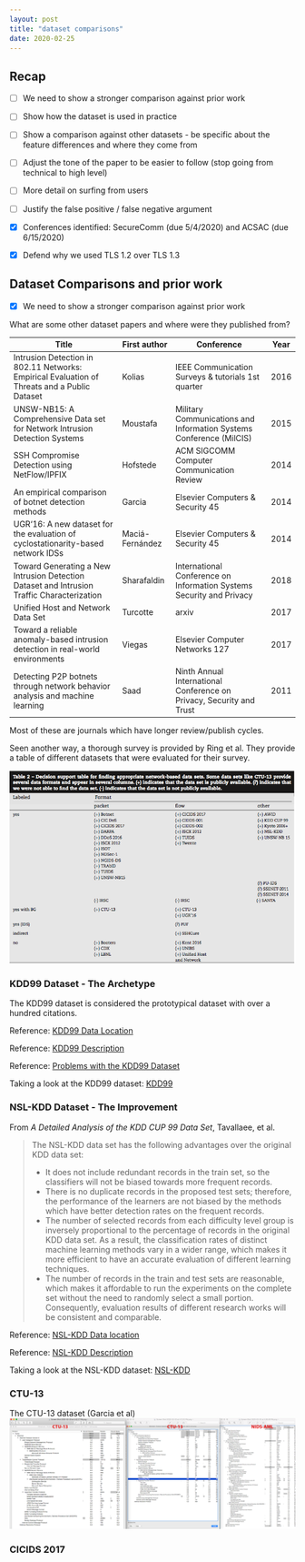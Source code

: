 ```yaml
---
layout: post
title: "dataset comparisons"
date: 2020-02-25
---
```


Recap
---------
- [ ] We need to show a stronger comparison against prior work
- [ ] Show how the dataset is used in practice
- [ ] Show a comparison against other datasets - be specific about the feature differences and where they come from 
- [ ] Adjust the tone of the paper to be easier to follow (stop going from technical to high level)
- [ ] More detail on surfing from users 
- [ ] Justify the false positive / false negative argument 
- [x] Conferences identified: SecureComm (due 5/4/2020) and ACSAC (due 6/15/2020)
- [x] Defend why we used TLS 1.2 over TLS 1.3



## Dataset Comparisons and prior work
- [x] We need to show a stronger comparison against prior work

What are some other dataset papers and where were they published from?

Title                  | First author | Conference                       | Year 
-----------------------|--------------|----------------------------------|--------
Intrusion Detection in 802.11 Networks: Empirical Evaluation of Threats and a Public Dataset | Kolias | IEEE Communication Surveys & tutorials 1st quarter | 2016
UNSW-NB15: A Comprehensive Data set for Network Intrusion Detection Systems | Moustafa | Military Communications and Information Systems Conference (MilCIS) | 2015
SSH Compromise Detection using NetFlow/IPFIX | Hofstede | ACM SIGCOMM Computer Communication Review | 2014
An empirical comparison of botnet detection methods | Garcia | Elsevier Computers & Security 45 | 2014
UGR‘16: A new dataset for the evaluation of cyclostationarity-based network IDSs | Maciá-Fernández | Elsevier Computers & Security 45 | 2014
Toward Generating a New Intrusion Detection Dataset and Intrusion Traffic Characterization | Sharafaldin | International Conference on Information Systems Security and Privacy | 2018
Unified Host and Network Data Set | Turcotte | arxiv | 2017
Toward a reliable anomaly-based intrusion detection in real-world environments | Viegas | Elsevier Computer Networks 127|2017
Detecting P2P botnets through network behavior analysis and machine learning | Saad | Ninth Annual International Conference on Privacy, Security and Trust | 2011

Most of these are journals which have longer review/publish cycles. 

Seen another way, a thorough survey is provided by Ring et al. They provide a table of different datasets that were evaluated for their survey.

![Table2](/assets/table2.png)

### KDD99 Dataset - The Archetype
The KDD99 dataset is considered the prototypical dataset with over a hundred citations. 

Reference: [KDD99 Data Location](https://kdd.ics.uci.edu/databases/kddcup99/kddcup99.html)

Reference: [KDD99 Description](http://kdd.ics.uci.edu/databases/kddcup99/task.html)

Reference: [Problems with the KDD99 Dataset](https://www.kdnuggets.com/news/2007/n18/4i.html)

Taking a look at the KDD99 dataset:
[KDD99](/assets/KDD99-Exploratory-Analysis.html)

### NSL-KDD Dataset - The Improvement
From *A Detailed Analysis of the KDD CUP 99 Data Set*, Tavallaee, et al.
> The NSL-KDD data set has the following advantages over the original KDD data set:
> * It does not include redundant records in the train set, so the classifiers will not be biased towards more frequent records.
> * There is no duplicate records in the proposed test sets; therefore, the performance of the learners are not biased by the methods which have better detection rates on the frequent records.
> * The number of selected records from each difficulty level group is inversely proportional to the percentage of records in the original KDD data set. As a result, the classification rates of distinct machine learning methods vary in a wider range, which makes it more efficient to have an accurate evaluation of different learning techniques.
> * The number of records in the train and test sets are reasonable, which makes it affordable to run the experiments on the complete set without the need to randomly select a small portion. Consequently, evaluation results of different research works will be consistent and comparable.

Reference: [NSL-KDD Data location](https://github.com/jmnwong/NSL-KDD-Dataset)

Reference: [NSL-KDD Description](https://www.unb.ca/cic/datasets/nsl.html)

Taking a look at the NSL-KDD dataset:
[NSL-KDD](/assets/NSL-KDD-Exploratory-Analysis.html)

### CTU-13
The CTU-13 dataset (Garcia et al) 
![CTU-13 Comparison](/assets/comparison.png)


### CICIDS 2017

